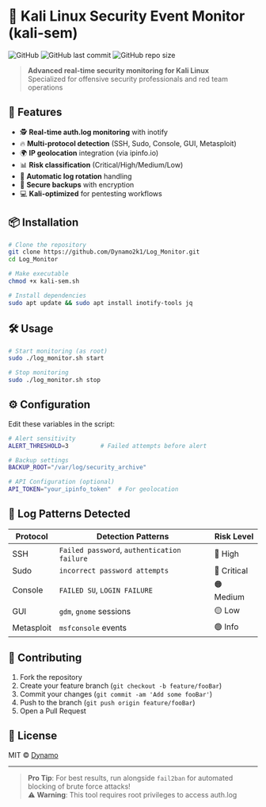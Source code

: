 # 🔐 Kali Linux Security Event Monitor (kali-sem)

![GitHub](https://img.shields.io/badge/License-MIT-blue.svg)
![GitHub last commit](https://img.shields.io/github/last-commit/Dynamo2k1/Log_Monitor)
![GitHub repo size](https://img.shields.io/github/repo-size/Dynamo2k1/Log_Monitor)

> **Advanced real-time security monitoring for Kali Linux**  
> Specialized for offensive security professionals and red team operations

## 🚀 Features

- 🕵️ **Real-time auth.log monitoring** with inotify
- 🔥 **Multi-protocol detection** (SSH, Sudo, Console, GUI, Metasploit)
- 🌍 **IP geolocation** integration (via ipinfo.io)
- 📊 **Risk classification** (Critical/High/Medium/Low)
- 🔄 **Automatic log rotation** handling
- 📁 **Secure backups** with encryption
- 💻 **Kali-optimized** for pentesting workflows

## 📦 Installation

```bash
# Clone the repository
git clone https://github.com/Dynamo2k1/Log_Monitor.git
cd Log_Monitor

# Make executable
chmod +x kali-sem.sh

# Install dependencies
sudo apt update && sudo apt install inotify-tools jq
```

## 🛠️ Usage

```bash
# Start monitoring (as root)
sudo ./log_monitor.sh start

# Stop monitoring
sudo ./log_monitor.sh stop
```

## ⚙️ Configuration

Edit these variables in the script:

```bash
# Alert sensitivity
ALERT_THRESHOLD=3         # Failed attempts before alert

# Backup settings
BACKUP_ROOT="/var/log/security_archive"

# API Configuration (optional)
API_TOKEN="your_ipinfo_token"  # For geolocation
```

## 📝 Log Patterns Detected

| Protocol | Detection Patterns | Risk Level |
|----------|--------------------|------------|
| SSH      | `Failed password`, `authentication failure` | 🔴 High |
| Sudo     | `incorrect password attempts` | 🚨 Critical |
| Console  | `FAILED SU`, `LOGIN FAILURE` | 🟠 Medium |
| GUI      | `gdm`, `gnome` sessions | 🟡 Low |
| Metasploit | `msfconsole` events | 🟢 Info |

## 🤝 Contributing

1. Fork the repository
2. Create your feature branch (`git checkout -b feature/fooBar`)
3. Commit your changes (`git commit -am 'Add some fooBar'`)
4. Push to the branch (`git push origin feature/fooBar`)
5. Open a Pull Request

## 📜 License

MIT © [Dynamo](https://github.com/Dynamo2k1)

---

> **Pro Tip**: For best results, run alongside `fail2ban` for automated blocking of brute force attacks!  
> ⚠️ **Warning**: This tool requires root privileges to access auth.log
```
